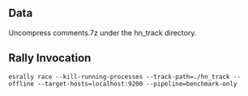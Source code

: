 ## Data

Uncompress comments.7z under the hn_track directory.

## Rally Invocation

`esrally race --kill-running-processes --track-path=./hn_track --offline --target-hosts=localhost:9200 --pipeline=benchmark-only`
